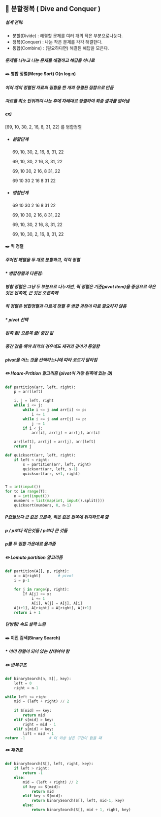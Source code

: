 ## :bookmark_tabs:  분할정복 ( Dive and Conquer )



##### 설계 전략:

* 분할(Divide) : 해결할 문제를 여러 개의 작은 부분으로나눈다.
* 정복(Conquer) : 나눈 작은 문제를 각각 해결한다.
* 통합(Combine) : (필요하다면) 해결된 해답을 모은다.

##### 문제를 나누고 나눈 문제를 해결하고 해답을 하나로



#### :black_nib: 병합 정렬(Merge Sort)		O(n log n)

##### 	여러 개의 정렬된 자료의 집합을 한 개의 정렬된 집합으로 만듬

##### 	자료를 최소 단위까지 나눈 후에 차례대로 정렬하여 최종  결과를 얻어냄



##### ex)

[69, 10, 30, 2, 16, 8, 31, 22] 를 병합정렬

* ##### 분할단계

  69, 10, 30, 2, 16, 8, 31, 22

  69, 10, 30, 2		 		16, 8, 31, 22

  69, 10		30, 2			 16, 8		 31, 22

  69	 10		30	 2			 16	8		 31	 22



* ##### 병합단계

  69	 10		30	 2			 16	8		 31	 22

  69, 10		30, 2			 16, 8		 31, 22

  69, 10, 30, 2		 		16, 8, 31, 22

  69, 10, 30, 2, 16, 8, 31, 22





#### :black_nib: 퀵 정렬

##### 	주어진 배열을 두 개로 분할하고, 각각 정렬

##### * 병합정렬과 다른점:

##### 	병합 정렬은 그냥 두 부분으로 나누지만, 퀵 정렬은 기준(pivot item)을 중심으로 작은 것은 왼쪽에,  큰 것은 오른쪽에

##### 	퀵 정렬은 병합정렬과 다르게 정렬 후 병합 과정이 따로 필요하지 않음

##### * pivot 선택

##### 	왼쪽 끝/ 오른쪽 끝/ 중간 값

##### 	중간 값을 해야 최악의 경우에도 재귀의 깊이가 동일함

##### 	pivot을 어느 것을 선택하느냐에 따라 코드가 달라짐



##### :pencil2: Hoare-Prtition 알고리즘 (pivot이 가장 왼쪽에 있는 것)

```python
def partition(arr, left, right):
    p = arr[left]

    i, j = left, right
    while i <= j:
        while i <= j and arr[i] <= p:
            i += 1
        while i <= j and arr[j] >= p:
            j -= 1
        if i < j:
            arr[i], arr[j] = arr[j], arr[i]

    arr[left], arr[j] = arr[j], arr[left]
    return j

def quicksort(arr, left, right):
    if left < right:
        s = partition(arr, left, right)
        quicksort(arr, left, s-1)
        quicksort(arr, s+1, right)


T = int(input())
for tc in range(T):
    n = int(input())
    numbers = list(map(int, input().split()))
    quicksort(numbers, 0, n-1)
```

##### P값들보다 큰 값은 오른족, 작은 값은 왼쪽에 위치하도록 함

##### p / p보다 작은것들 / p보다 큰 것들

##### p를 두 집합 가운데로 옮겨줌



##### :pencil2: Lomuto partition 알고리즘

```python
def partition(A[], p, right):
    x = A[right]		# pivot
    i = p-1
    
    for j in range(p, right):
        If A[j] <= x:
            i += 1
            A[i], A[j] = A[j], A[i]
	A[i+1], A[right] = A[right], A[i+1]
    return i + 1
```

#####  단방향/ 속도 살짝 느림



#### :black_nib: 이진 검색(Binary Search)

##### 	* 이미 정렬이 되어 있는 상태여야 함



##### :pencil2: 반복구조

```python
def binarySearch(n, S[], key):
    left = 0
    right = n-1

while left <= righ:
    mid = (left + right) // 2
    
    if S[mid] == key:
        return mid
    elif s[mid] > key:
        right = mid - 1
    elif s[mid] < key:
        lift = mid + 1
return -1			# 더 이상 남은 구간이 없을 때
```



##### :pencil2: 재귀로

```python
def binarySearch(S[], left, right, key):
    if left > right:
        return -1
    else:
        mid = (left + right) // 2
        if key == S[mid]:
            return mid
        elif key < S[mid]:
            return binarySearch(S[], left, mid-1, key)
        else:
            return binarySearch(S[], mid + 1, right, key)
```


